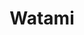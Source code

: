 ---
layout: place
title: "Watami"
permalink: /maine/brunswick/watami.html
stateAbbr: ME
stateName: Maine
cityName: Brunswick
seo:
  name: "Watami"
  type: Restaurant
  links: https://watamiinmaine.com/
description: "Watami serves delicious sushi in Brunswick, Maine. Try fresh Japanese dishes for a great dining experience. Available for takeout, delivery, lunch, and dinner."
place_id: ChIJGaWo_VGHrUwRioh5AaI9r0k
photos:
  - name: >-
      places/ChIJGaWo_VGHrUwRioh5AaI9r0k/photos/AeeoHcIVfn23ooDi6ZuD9AZWjM6qFdQp5cvMu9m795mWz8TFbZbngR3S5Xtxdzqr-kcxA8TEh8Fcbbg7NqfnQQkZGSBGBdhedYI0WbvMW3lcspmh0UfefGhcdCHAEL1tOtG1KZUKVbRT4yKRfMUTjpjQGPGzweHsHy0ErCaisZCg1LGFVEKEDB6YbrQ4v7_HONahhG0bOMB8N4giBauR5wtLEq759unYIF7evVEkVMpEIh7T10I50tHfQ71gO1oMuDCT-82IQdCMjij4U39CFaXt6QqIHINUI5coiDwTZ8eDhhdlgA
    widthPx: 4032
    heightPx: 3024
    authorAttributions:
      - displayName: Watami
        uri: https://maps.google.com/maps/contrib/111084116296634723246
        photoUri: >-
          https://lh3.googleusercontent.com/a-/ALV-UjXHxz94tF0z5S0OW5WG59j6iibxjPC_LK1IwgWgH_e9_Gwq9wM=s100-p-k-no-mo
    flagContentUri: >-
      https://www.google.com/local/imagery/report/?cb_client=maps_api_places.places_api&image_key=!1e10!2sAF1QipNyDBMcYNtU3rAAXNrPCeUUcKAF_dURUrsiTZEb&hl=en-US
    googleMapsUri: >-
      https://www.google.com/maps/place//data=!3m4!1e2!3m2!1sAF1QipNyDBMcYNtU3rAAXNrPCeUUcKAF_dURUrsiTZEb!2e10!4m2!3m1!1s0x4cad8751fda8a519:0x49af3da20179888a
  - name: >-
      places/ChIJGaWo_VGHrUwRioh5AaI9r0k/photos/AeeoHcJxD7XLjq41ts7ccb3tD0lPNktbU5ZEY8rm5pJSNhA1kBTbtFidSiNp3MCUKeo766g1y7Kc6p3Z1w-eS-wWa_niDZpxWpxP5YzWYwMBzuF2erTtA9Qk1YJKcBslEpSGX-U38SZ8nA3qK1bENY-AJpsKyD1IrUVaMhUjutvbflLc7rP0ls7pb_eYEoI90tNwVpuiQJ_2rWsstPwhCq680j3TmSPWny13vWwv-J5Zdh0auETED-ZMsBAmMmYU5epymR_MnnvUXrx7PqTiy5mjk7bVE65yDKIMCWh6tplqfQl29w
    widthPx: 4032
    heightPx: 2268
    authorAttributions:
      - displayName: Watami
        uri: https://maps.google.com/maps/contrib/111084116296634723246
        photoUri: >-
          https://lh3.googleusercontent.com/a-/ALV-UjXHxz94tF0z5S0OW5WG59j6iibxjPC_LK1IwgWgH_e9_Gwq9wM=s100-p-k-no-mo
    flagContentUri: >-
      https://www.google.com/local/imagery/report/?cb_client=maps_api_places.places_api&image_key=!1e10!2sAF1QipMUlN1PrctDzfGAczTx-biGWoCmaGh93B1MW4jM&hl=en-US
    googleMapsUri: >-
      https://www.google.com/maps/place//data=!3m4!1e2!3m2!1sAF1QipMUlN1PrctDzfGAczTx-biGWoCmaGh93B1MW4jM!2e10!4m2!3m1!1s0x4cad8751fda8a519:0x49af3da20179888a
  - name: >-
      places/ChIJGaWo_VGHrUwRioh5AaI9r0k/photos/AeeoHcKAJJgAeKYHt-U3wxVRk1cglxwtnLviPOPgniDoEFsOwhknu7ee1nfz6_adJPsqQBPGHOkAA_CpCbv-E8y7mKCDcP1-CtfSW7S3aaJzTWUBsPfu57pk5JeZ7al7VLS2WuFyY5zkK4np6sfUY1KIVI7ZO3B1Erc3RoEIXktqXsuu5VcNarcsPk6n17FLeViNDLzenET9_LN4dNUapMyvBeB6NYB9vsKeXhb85bSM9prwTRh7uWMsaQt0QM-5qGLKd9InSqBIq9qe_2g5NrM_ecV8tVeWdq6J32-vZ4pchIcSv-pdWQ09ICT79vrWLWh6wtUAk7sDGl5zsmhJRbF7oS1_nUX6el2pYQW2nlh3U44XguKDLRYmYRyz_gcm4Mamp9J3wD_MeW7zdV1TpgG9tuEPX-mervIV2h4Kn03nI_A
    widthPx: 1952
    heightPx: 2603
    authorAttributions:
      - displayName: Kaleb Boucher
        uri: https://maps.google.com/maps/contrib/102728255114631095013
        photoUri: >-
          https://lh3.googleusercontent.com/a-/ALV-UjUwywn-HO6rHz7EI-Y3eyQeq77ICUc3HSlCf5xTu7ED88Np9S5J=s100-p-k-no-mo
    flagContentUri: >-
      https://www.google.com/local/imagery/report/?cb_client=maps_api_places.places_api&image_key=!1e10!2sCIHM0ogKEICAgIC_-v3XOw&hl=en-US
    googleMapsUri: >-
      https://www.google.com/maps/place//data=!3m4!1e2!3m2!1sCIHM0ogKEICAgIC_-v3XOw!2e10!4m2!3m1!1s0x4cad8751fda8a519:0x49af3da20179888a
  - name: >-
      places/ChIJGaWo_VGHrUwRioh5AaI9r0k/photos/AeeoHcKSNz_jK3yDi9QuO928RfCRyp22dDy-D3YwA3SZKHu1zb_dJVGM0AKSW4k-QOl6aIi_wByB0xMUirDaxxa5NEq9sehQB8Hrvboy-rvOiH-prdDZPj0Pg6_8z7dfggGruYvTvGn7d9mL01-IUMgDI-Avp625_ZuUyNNM2GAyWDqG9czUN1ZVf_deFTI9A6coP4zUqNUJQIkKJcuasvzv5s8HgtFEeB38i39xwHzk_nhf7ZJy793EcQ5RcF9-RtmjvOHefNZurUwQJZA3DXlaSrToYN7Sj_nyMUlqqFpweZBQE511wqsme2c125bjsC4y6hASqOj8JphysbRV4qxbVgIa0ExH9qikC68b_R5OWfODTeXtRwYd1zplQIb0bgfYigFlnRjc2IMMOW3tnI6f3nJwyJ6IEtFpqFU_ql7LAt4
    widthPx: 4032
    heightPx: 3024
    authorAttributions:
      - displayName: PrettyComfy
        uri: https://maps.google.com/maps/contrib/100187473728724157676
        photoUri: >-
          https://lh3.googleusercontent.com/a-/ALV-UjVKxvreZYBospjhm_3i827GUsOUQ8GyvMkPqw6vUwIqTut76FI=s100-p-k-no-mo
    flagContentUri: >-
      https://www.google.com/local/imagery/report/?cb_client=maps_api_places.places_api&image_key=!1e10!2sCIHM0ogKEICAgIDz8ufDfA&hl=en-US
    googleMapsUri: >-
      https://www.google.com/maps/place//data=!3m4!1e2!3m2!1sCIHM0ogKEICAgIDz8ufDfA!2e10!4m2!3m1!1s0x4cad8751fda8a519:0x49af3da20179888a
  - name: >-
      places/ChIJGaWo_VGHrUwRioh5AaI9r0k/photos/AeeoHcLoItK99FMGzDBPn7CkGKdRWWLbjUDZ9K9e43qOUMGxfJ8o5SnY_023FLUP_dou7VI6UNNe32_1lcrvrbpAx9Hl0JyvMwc0Cd07AMK_8GPeuDyjFpzIIKkVIZdEbG-hnK5pNJVmBZSWzFzw8-MMyjmenkECvtfhg2eJ9NWpqEandLUBoaMyMBcVXQ1HcJPFq2kOrF912LqzLfEXPadL3o8bIzs9XqpvJZJFrwb8Ir4wdQGwzP3AI2uCGQUKYjrbl_lD3z-xELmb_iKKLiQ0KjF5rBWtWaGf_rossmkQ9XreHrtNDTcKZkJmAjQfcZ6BHnf3MQGgWfSNtPJbzA-LMaFOQ8dvV4K4F2TrF_zlsxX2M1FKeCBQVEUvSO4Da22Sm3YQoGB2J5uV_Jj0_6xWtVJp5a4IbbKDyOAlsBSGzJ8EOLI
    widthPx: 4032
    heightPx: 3024
    authorAttributions:
      - displayName: PrettyComfy
        uri: https://maps.google.com/maps/contrib/100187473728724157676
        photoUri: >-
          https://lh3.googleusercontent.com/a-/ALV-UjVKxvreZYBospjhm_3i827GUsOUQ8GyvMkPqw6vUwIqTut76FI=s100-p-k-no-mo
    flagContentUri: >-
      https://www.google.com/local/imagery/report/?cb_client=maps_api_places.places_api&image_key=!1e10!2sCIHM0ogKEICAgIDz8ufj8QE&hl=en-US
    googleMapsUri: >-
      https://www.google.com/maps/place//data=!3m4!1e2!3m2!1sCIHM0ogKEICAgIDz8ufj8QE!2e10!4m2!3m1!1s0x4cad8751fda8a519:0x49af3da20179888a
  - name: >-
      places/ChIJGaWo_VGHrUwRioh5AaI9r0k/photos/AeeoHcKvPzgfANle9jrAL5olmpHZ8KeSfkQZooAz5Q2FifDBoBi5wzVvKhlx1E7J1XGuKkaX-QzTImGFm2BTt0H3h3ksoFnq_tP1q_mir2anbVlpTGkun-usU9QuvLRFM3-YpyVEk_a5GGMUDpfS0zqlpMKJvcHxU7Dj26DcqxI67Qv1pnAmIgVimlQriVyFbqUdYfWeLU_yVBFtqwojva4z9oGqXRjMr0pYEKNyPdVeq9uuakvPbJlDZefBfW-jcqwweAEx5Yg00Rg1R2UXS6dN4_duL1-VQBQvRpxBLxXyRRT6gOXl9EB5DN_koirRXFEsH4hYbcbcRA2YVdzkmwisr-PUdB271hNUd5Iy-R6WCAnfagFFqL6gAHVX1pe4mwJ_BaAEJuZ_t_tn0zCcWVzVvddPR3Uh3TeMHFXHMZt3jh_ddg
    widthPx: 3024
    heightPx: 4032
    authorAttributions:
      - displayName: Moses Baik
        uri: https://maps.google.com/maps/contrib/107928871382391547537
        photoUri: >-
          https://lh3.googleusercontent.com/a-/ALV-UjVJmeRntLAmQ9z4jyVBJp83pH_J_XH-0lJolw58IlQRr7mLUYkpiQ=s100-p-k-no-mo
    flagContentUri: >-
      https://www.google.com/local/imagery/report/?cb_client=maps_api_places.places_api&image_key=!1e10!2sCIHM0ogKEICAgICZjtG6Ug&hl=en-US
    googleMapsUri: >-
      https://www.google.com/maps/place//data=!3m4!1e2!3m2!1sCIHM0ogKEICAgICZjtG6Ug!2e10!4m2!3m1!1s0x4cad8751fda8a519:0x49af3da20179888a
  - name: >-
      places/ChIJGaWo_VGHrUwRioh5AaI9r0k/photos/AeeoHcIqUNCGuD_EBLi0QLh76fS7E-zdU8CfDJoQ_chm_9gbDdA0GApMLB9nz_qx0Pom5xiN2z6L5BnpSIN674bmLYoxwDaejYu_uqzlK5u4SCBcWwLIIJMFHMx_3y1gQDp1EttqZdylPy7q68VsoL4vlnyPsZeas5vamv5ulv4QLu5u9nKqPg92PWjyhvgijiTUy23U993XehxQMYq4esI4jWknuWmYlvnOHNTDrOH0gU5DTUsMlOf_DmImoEz7MR93Q4-epwr_y6ypfAQHLuE-j_idWYZ2fqDwDk2dU0p9t-kl5ajtEKkao_gEhAKopqj6Ddis6bPcoF6TI21i29nOKMPkuXzJcE-ts-oZyqT6dQf5baDolRRMUOxQGIXvBL1ZswPjiKk4Xoyqq342Os8bmDFxLotrl3MpAGot5xVqx8Qe0Q
    widthPx: 1179
    heightPx: 882
    authorAttributions:
      - displayName: PrettyComfy
        uri: https://maps.google.com/maps/contrib/100187473728724157676
        photoUri: >-
          https://lh3.googleusercontent.com/a-/ALV-UjVKxvreZYBospjhm_3i827GUsOUQ8GyvMkPqw6vUwIqTut76FI=s100-p-k-no-mo
    flagContentUri: >-
      https://www.google.com/local/imagery/report/?cb_client=maps_api_places.places_api&image_key=!1e10!2sCIHM0ogKEICAgICbuYKvVw&hl=en-US
    googleMapsUri: >-
      https://www.google.com/maps/place//data=!3m4!1e2!3m2!1sCIHM0ogKEICAgICbuYKvVw!2e10!4m2!3m1!1s0x4cad8751fda8a519:0x49af3da20179888a
  - name: >-
      places/ChIJGaWo_VGHrUwRioh5AaI9r0k/photos/AeeoHcJ1a9PGW0-m97WXcO9Hf4RaYZb6WsC81f_TaH5xfKneWQBz4TwnNHBBC7dSJXVHnRiqWPrEKf1LxjhW-4Fr__5zWoGZm5_GbEZw8ZJGJPiGNGvFiBeKHv0IRNVtpko109Rbhbz-860GjtZkxm05KGk0Dtata2CVMGg0YL_rKP9QDtCVgjAcZp1CyAMFoiq3eQSjFgMp6qn1VRn_0zjoYwKyNMDQbRc5YEJDo8MG7fAO_p-CUL5nskfbEYNviON5k2OyMfFU8__gJty9xsRlnHBTkUZLVvnBY6YopjmvMeQQjt9dEdydusZYNtyEH-mH54wdQ4eErtqPR7qO1LpeR1uNt8tyjjRCmmNrwsKClVmNrDrOGhkjfXM_NEyEBi09KkbX-AhLIdA_4lTTrwWN1CWuWyNtODsEoZ0jDS4Fw97oVC_0
    widthPx: 3024
    heightPx: 4032
    authorAttributions:
      - displayName: Moses Baik
        uri: https://maps.google.com/maps/contrib/107928871382391547537
        photoUri: >-
          https://lh3.googleusercontent.com/a-/ALV-UjVJmeRntLAmQ9z4jyVBJp83pH_J_XH-0lJolw58IlQRr7mLUYkpiQ=s100-p-k-no-mo
    flagContentUri: >-
      https://www.google.com/local/imagery/report/?cb_client=maps_api_places.places_api&image_key=!1e10!2sCIHM0ogKEICAgICZjtG63AE&hl=en-US
    googleMapsUri: >-
      https://www.google.com/maps/place//data=!3m4!1e2!3m2!1sCIHM0ogKEICAgICZjtG63AE!2e10!4m2!3m1!1s0x4cad8751fda8a519:0x49af3da20179888a
  - name: >-
      places/ChIJGaWo_VGHrUwRioh5AaI9r0k/photos/AeeoHcJJ1rBamhN8vt8N-3Izjxpl7aJa3sFHV_ICYqXDdUdjJcOEaO3KBS979YiJiJxwrYkt07PV7Jdp9Pm61Eaj1sgEfOSNow9JX6FgECoosGj6mtiIBhYLA-OjizUShrNgeiEPsQgPnyhPqip6jomkAjJR9Y__tgEEZbPKuUwV0Q1Hs4JSUcQfwSn0wrqgawBuxOnhzFSjkSqveauAwIAOEYxOKTILrp9rhOSXKVFLE-9eYP4wOkp9fQRaAWaXZhRv6dE3r2RgzyonYYISK8Vw8gIczu0DmxmcyOgZ2hu0aTk_J5vi_4aHABiKnht53Clo2EWALwJo1_7WyPTJSp9L4FXeixjf7nlNHsDjN-A2uTxiT7dO2ZnL9iri8JNYJnuIlvajNAoLKSyFij1rm4s6EamLuYga-rF6V7l1MEvOjddMtg
    widthPx: 3024
    heightPx: 4032
    authorAttributions:
      - displayName: Logan Cobb
        uri: https://maps.google.com/maps/contrib/111304816634475184689
        photoUri: >-
          https://lh3.googleusercontent.com/a-/ALV-UjU7yPVMbptWcXhQCOfurVk3Pv_S0i3R_Xj4HstATWEGpFOcttGl=s100-p-k-no-mo
    flagContentUri: >-
      https://www.google.com/local/imagery/report/?cb_client=maps_api_places.places_api&image_key=!1e10!2sCIHM0ogKEICAgIDZgsTWUQ&hl=en-US
    googleMapsUri: >-
      https://www.google.com/maps/place//data=!3m4!1e2!3m2!1sCIHM0ogKEICAgIDZgsTWUQ!2e10!4m2!3m1!1s0x4cad8751fda8a519:0x49af3da20179888a
  - name: >-
      places/ChIJGaWo_VGHrUwRioh5AaI9r0k/photos/AeeoHcKXjBpN9-IiI-0Tl0b6xvU-_gjKzdSxIzMt6JnrKa8QIOLc7Wg1ZpJODlZvkfQHRK53iR_Cxh_hIfaOpd5eOm30EskB21Kk3Gt3y92jmBjm1rjTAfpE9ensyE2j39oQg1ypdYT2UEVuCM4P8XSvNJF7Dlhlmu2R0ipahFkeZ92zuGwCffsMlxQv5AiGNzk4ZuAd1MLI77hMNELqG4VX3LVZR4m8DNe-6M4gyrv8Ad93H5gMXM0iK8Lhm3944iUzewuMOnZIW7n3G4SQ78dPJJOEo00Yq4bLlnBulAjBqqGrjWyjvmcPiK1l0p_5ds1dTKMp3y6ZHNYsZBptRma0OKBemeDg8Op1w3H0pnEXbwS_vv984tJ2efFjexnezFY6Yf_jVxG_dyrHQcdS3njTrRWrq0t3piTAh8PVO_Wh6xq7MF3B
    widthPx: 3024
    heightPx: 4032
    authorAttributions:
      - displayName: Dale Harrington
        uri: https://maps.google.com/maps/contrib/101105496542726282980
        photoUri: >-
          https://lh3.googleusercontent.com/a-/ALV-UjXM3GG355tNKaJxL5fhsKHuXVkKuQON6K7upjdgJhCtLx2vax7J=s100-p-k-no-mo
    flagContentUri: >-
      https://www.google.com/local/imagery/report/?cb_client=maps_api_places.places_api&image_key=!1e10!2sCIHM0ogKEICAgIC1pfH08QE&hl=en-US
    googleMapsUri: >-
      https://www.google.com/maps/place//data=!3m4!1e2!3m2!1sCIHM0ogKEICAgIC1pfH08QE!2e10!4m2!3m1!1s0x4cad8751fda8a519:0x49af3da20179888a
address: 115 Maine St, Brunswick, ME 04011, USA
street: 115 Maine St
city: Brunswick
state: ME
zip: '04011'
country: USA
neighborhood: Brunswick
latitude: '43.915898'
longitude: '-69.965070'
accessibility_options:
  wheelchairAccessibleParking: true
  wheelchairAccessibleRestroom: true
business_status: OPERATIONAL
name: Watami
google_maps_links:
  directionsUri: >-
    https://www.google.com/maps/dir//''/data=!4m7!4m6!1m1!4e2!1m2!1m1!1s0x4cad8751fda8a519:0x49af3da20179888a!3e0
  placeUri: https://maps.google.com/?cid=5309530251711842442
  writeAReviewUri: >-
    https://www.google.com/maps/place//data=!4m3!3m2!1s0x4cad8751fda8a519:0x49af3da20179888a!12e1
  reviewsUri: >-
    https://www.google.com/maps/place//data=!4m4!3m3!1s0x4cad8751fda8a519:0x49af3da20179888a!9m1!1b1
  photosUri: >-
    https://www.google.com/maps/place//data=!4m3!3m2!1s0x4cad8751fda8a519:0x49af3da20179888a!10e5
primary_type: Sushi Restaurant
opening_hours:
  regular: null
  current: null
secondary_opening_hours:
  regular:
    weekdayDescriptions: null
    type: null
  current:
    weekdayDescriptions: null
    type: null
phone: (207) 888-4088
price_level: PRICE_LEVEL_MODERATE
price_range: $20 &ndash; $30
rating: '4.6'
rating_count: 0
website: https://watamiinmaine.com/
reviews:
  - name: >-
      places/ChIJGaWo_VGHrUwRioh5AaI9r0k/reviews/ChdDSUhNMG9nS0VJQ0FnSURmX3F2Nnh3RRAB
    relativePublishTimeDescription: 3 months ago
    rating: 5
    text:
      text: |-
        Delicious sushi and ramen!
        Staff were friendly and service was quick.
        Average prices for the food, and the quality was awesome!
        Definitely will return.
      languageCode: en
    originalText:
      text: |-
        Delicious sushi and ramen!
        Staff were friendly and service was quick.
        Average prices for the food, and the quality was awesome!
        Definitely will return.
      languageCode: en
    authorAttribution:
      displayName: Rob Ripley
      uri: https://www.google.com/maps/contrib/112622582759924823441/reviews
      photoUri: >-
        https://lh3.googleusercontent.com/a-/ALV-UjV9hGtZ-nOKB1l6gJ5Dn64Q_L-YEJpDiltnJ0aHva7akJ0hwO4C=s128-c0x00000000-cc-rp-mo-ba5
    publishTime: '2025-01-07T03:24:37.910077Z'
    flagContentUri: >-
      https://www.google.com/local/review/rap/report?postId=ChdDSUhNMG9nS0VJQ0FnSURmX3F2Nnh3RRAB&d=17924085&t=1
    googleMapsUri: >-
      https://www.google.com/maps/reviews/data=!4m6!14m5!1m4!2m3!1sChdDSUhNMG9nS0VJQ0FnSURmX3F2Nnh3RRAB!2m1!1s0x4cad8751fda8a519:0x49af3da20179888a
  - name: >-
      places/ChIJGaWo_VGHrUwRioh5AaI9r0k/reviews/ChdDSUhNMG9nS0VJQ0FnSURYb0tYYy1RRRAB
    relativePublishTimeDescription: 5 months ago
    rating: 5
    text:
      text: >-
        Stopped in here for a quick snack and was presently surprised. The food
        was amazing! Super fresh, tasty and the service was great. Highly
        recommend tasting a couple of appetizers from the menu - you will not be
        disappointed!! I recommend the baked salmon roll - add avocado and you
        can thank me later
      languageCode: en
    originalText:
      text: >-
        Stopped in here for a quick snack and was presently surprised. The food
        was amazing! Super fresh, tasty and the service was great. Highly
        recommend tasting a couple of appetizers from the menu - you will not be
        disappointed!! I recommend the baked salmon roll - add avocado and you
        can thank me later
      languageCode: en
    authorAttribution:
      displayName: Karleen Porcena
      uri: https://www.google.com/maps/contrib/107406036202429592540/reviews
      photoUri: >-
        https://lh3.googleusercontent.com/a-/ALV-UjXxZ8timhrDwrDCmJZYKWdW2JMkEu0svLrJeIye2m9FuAsbTZLLAA=s128-c0x00000000-cc-rp-mo
    publishTime: '2024-10-22T20:00:22.342914Z'
    flagContentUri: >-
      https://www.google.com/local/review/rap/report?postId=ChdDSUhNMG9nS0VJQ0FnSURYb0tYYy1RRRAB&d=17924085&t=1
    googleMapsUri: >-
      https://www.google.com/maps/reviews/data=!4m6!14m5!1m4!2m3!1sChdDSUhNMG9nS0VJQ0FnSURYb0tYYy1RRRAB!2m1!1s0x4cad8751fda8a519:0x49af3da20179888a
  - name: >-
      places/ChIJGaWo_VGHrUwRioh5AaI9r0k/reviews/ChZDSUhNMG9nS0VJQ0FnSUM5N3FfMUxBEAE
    relativePublishTimeDescription: a year ago
    rating: 5
    text:
      text: >-
        A nice find in Brunswick. The best sushi I’ve had in a long time - great
        flavor, texture, fresh. A sensory delight of the palette. The area is
        cozy, well lit, and clean and smells fresh. Service is prompt and
        attentive. Price is very fair. Food is wonderful. Can’t wait to return
      languageCode: en
    originalText:
      text: >-
        A nice find in Brunswick. The best sushi I’ve had in a long time - great
        flavor, texture, fresh. A sensory delight of the palette. The area is
        cozy, well lit, and clean and smells fresh. Service is prompt and
        attentive. Price is very fair. Food is wonderful. Can’t wait to return
      languageCode: en
    authorAttribution:
      displayName: Paul
      uri: https://www.google.com/maps/contrib/105907536385149356518/reviews
      photoUri: >-
        https://lh3.googleusercontent.com/a/ACg8ocJen6DGwRLSgP0EobT82dvHWipQzBoa8ZRXIlHdtLrZ-RQrJtq0=s128-c0x00000000-cc-rp-mo-ba4
    publishTime: '2024-03-05T22:54:41.708597Z'
    flagContentUri: >-
      https://www.google.com/local/review/rap/report?postId=ChZDSUhNMG9nS0VJQ0FnSUM5N3FfMUxBEAE&d=17924085&t=1
    googleMapsUri: >-
      https://www.google.com/maps/reviews/data=!4m6!14m5!1m4!2m3!1sChZDSUhNMG9nS0VJQ0FnSUM5N3FfMUxBEAE!2m1!1s0x4cad8751fda8a519:0x49af3da20179888a
  - name: >-
      places/ChIJGaWo_VGHrUwRioh5AaI9r0k/reviews/ChZDSUhNMG9nS0VJQ0FnSUNfcTZUc0d3EAE
    relativePublishTimeDescription: 2 months ago
    rating: 5
    text:
      text: >-
        Beautiful quaint little restaurant in Brunswick. Adorable interior. Nice
        music playing in the background. The only place I trust for my delicious
        sushi rolls. Amazing customer service. Very clean and quick service as
        well. Their food is the best!! So much better than kume.
      languageCode: en
    originalText:
      text: >-
        Beautiful quaint little restaurant in Brunswick. Adorable interior. Nice
        music playing in the background. The only place I trust for my delicious
        sushi rolls. Amazing customer service. Very clean and quick service as
        well. Their food is the best!! So much better than kume.
      languageCode: en
    authorAttribution:
      displayName: Mia Christensen
      uri: https://www.google.com/maps/contrib/116271687353510363105/reviews
      photoUri: >-
        https://lh3.googleusercontent.com/a-/ALV-UjU1m4nmXJK_SiM5WLgmjvq4IHsuxX9yoZ5jGNa4dqwLSLF25uk=s128-c0x00000000-cc-rp-mo
    publishTime: '2025-01-19T02:48:40.274437Z'
    flagContentUri: >-
      https://www.google.com/local/review/rap/report?postId=ChZDSUhNMG9nS0VJQ0FnSUNfcTZUc0d3EAE&d=17924085&t=1
    googleMapsUri: >-
      https://www.google.com/maps/reviews/data=!4m6!14m5!1m4!2m3!1sChZDSUhNMG9nS0VJQ0FnSUNfcTZUc0d3EAE!2m1!1s0x4cad8751fda8a519:0x49af3da20179888a
  - name: >-
      places/ChIJGaWo_VGHrUwRioh5AaI9r0k/reviews/ChZDSUhNMG9nS0VJQ0FnSUM1MFpEZUNBEAE
    relativePublishTimeDescription: a year ago
    rating: 1
    text:
      text: >-
        I am sitting at the sushi bar in your restaurant at this moment. There
        is no one else here. It would be pleasant if the waitress had maybe just
        a little smile on her face to make customers feel welcome.  I ordered
        large sake/nothing special.


        Place was empty  but nonetheless waitress rush me to order.


        Seafood Soup $8.00

        menu indicates: crabstick?, scallop, fish cake and shrimp.  All
        vegetables, instant broth.   NO CRABSTICK?, NO SCALLOP NO FISHCAKE in
        soup.☹️☹️


        Next


        Tuna sushi (2 pieces) $8.00and Soft Shell Spider crab roll $14.00


        Initially, I was excited, as things looked good. However..... crab roll
        was made from bits of canned crabmeat molded into a claw shape
        accompanied with 3 futomaki slices. ☹️☹️

        Tuna was served barely chilled  but fresh😐😐


        Twice waitress asked anything else? anything else? Very annoying 😖😖


        Peach tea $5.75


        Brought in fancy to go cup with check total $51.75

        plus $8.00 gratuity (conciliatory)


        I purposefully came less than well dressed.

        I didn't feel welcomed or even respected from the beginning.


        The entire experience was much less than unexceptional 🤭🤭


        The waitress gave the the impression that I was not worthy to be within
        their walls🤑
      languageCode: en
    originalText:
      text: >-
        I am sitting at the sushi bar in your restaurant at this moment. There
        is no one else here. It would be pleasant if the waitress had maybe just
        a little smile on her face to make customers feel welcome.  I ordered
        large sake/nothing special.


        Place was empty  but nonetheless waitress rush me to order.


        Seafood Soup $8.00

        menu indicates: crabstick?, scallop, fish cake and shrimp.  All
        vegetables, instant broth.   NO CRABSTICK?, NO SCALLOP NO FISHCAKE in
        soup.☹️☹️


        Next


        Tuna sushi (2 pieces) $8.00and Soft Shell Spider crab roll $14.00


        Initially, I was excited, as things looked good. However..... crab roll
        was made from bits of canned crabmeat molded into a claw shape
        accompanied with 3 futomaki slices. ☹️☹️

        Tuna was served barely chilled  but fresh😐😐


        Twice waitress asked anything else? anything else? Very annoying 😖😖


        Peach tea $5.75


        Brought in fancy to go cup with check total $51.75

        plus $8.00 gratuity (conciliatory)


        I purposefully came less than well dressed.

        I didn't feel welcomed or even respected from the beginning.


        The entire experience was much less than unexceptional 🤭🤭


        The waitress gave the the impression that I was not worthy to be within
        their walls🤑
      languageCode: en
    authorAttribution:
      displayName: Alan Gagné
      uri: https://www.google.com/maps/contrib/102243271465060852031/reviews
      photoUri: >-
        https://lh3.googleusercontent.com/a-/ALV-UjX7LKNVaPEw70q-hnAtzdiGM1bZpx1zGvv_Cl6XHXkVHTmFEgaYXw=s128-c0x00000000-cc-rp-mo
    publishTime: '2023-10-16T14:13:22.410734Z'
    flagContentUri: >-
      https://www.google.com/local/review/rap/report?postId=ChZDSUhNMG9nS0VJQ0FnSUM1MFpEZUNBEAE&d=17924085&t=1
    googleMapsUri: >-
      https://www.google.com/maps/reviews/data=!4m6!14m5!1m4!2m3!1sChZDSUhNMG9nS0VJQ0FnSUM1MFpEZUNBEAE!2m1!1s0x4cad8751fda8a519:0x49af3da20179888a
parking_options:
  freeParkingLot: true
  freeStreetParking: true
  valetParking: false
payment_options:
  acceptsCreditCards: true
  acceptsDebitCards: true
  acceptsCashOnly: false
  acceptsNfc: true
allow_dogs: null
curbside_pickup: true
delivery: true
dine_in: true
good_for_children: true
good_for_groups: true
good_for_sports: false
live_music: false
menu_for_children: false
outdoor_seating: true
reservable: true
restroom: true
serves_beer: true
serves_breakfast: false
serves_brunch: null
serves_cocktails: true
serves_coffee: true
serves_dinner: true
serves_dessert: true
serves_lunch: true
serves_vegetarian_food: true
serves_wine: true
takeout: true
update_category: essentials
summary: null

---